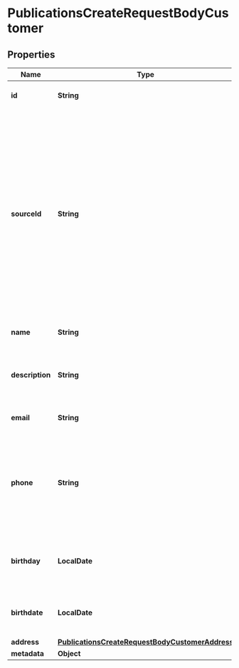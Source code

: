 

# PublicationsCreateRequestBodyCustomer


## Properties

| Name | Type | Description | Notes |
|------------ | ------------- | ------------- | -------------|
|**id** | **String** | The ID of an existing customer. |  [optional] |
|**sourceId** | **String** | A unique identifier of the customer who validates a voucher. It can be a customer ID or email from a CRM system, database, or a third-party service. If you also pass a customer ID (unique ID assigned by Voucherify), the source ID will be ignored. |  [optional] |
|**name** | **String** | Customer&#39;s first and last name. |  [optional] |
|**description** | **String** | An arbitrary string that you can attach to a customer object. |  [optional] |
|**email** | **String** | Customer&#39;s email address. |  [optional] |
|**phone** | **String** | Customer&#39;s phone number. This parameter is mandatory when you try to send out codes to customers via an SMS channel. |  [optional] |
|**birthday** | **LocalDate** | &#x60;Deprecated&#x60;. ~~Customer&#39;s birthdate; format YYYY-MM-DD~~. |  [optional] |
|**birthdate** | **LocalDate** | Customer&#39;s birthdate; format YYYY-MM-DD. |  [optional] |
|**address** | [**PublicationsCreateRequestBodyCustomerAddress**](PublicationsCreateRequestBodyCustomerAddress.md) |  |  [optional] |
|**metadata** | **Object** |  |  [optional] |



